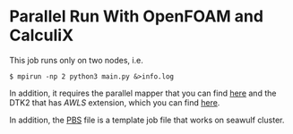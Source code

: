 # Parallel Run With OpenFOAM and CalculiX #

This job runs only on two nodes, i.e.

```console
$ mpirun -np 2 python3 main.py &>info.log
```

In addition, it requires the parallel mapper that you can find
[here](https://github.com/chiao45/parpydtk2) and the DTK2 that has
*AWLS* extension, which you can find [here](https://github.com/unifem/DataTransferKit).

In addition, the [PBS](./seawulf.pbs.template) file is a template job
file that works on seawulf cluster.
